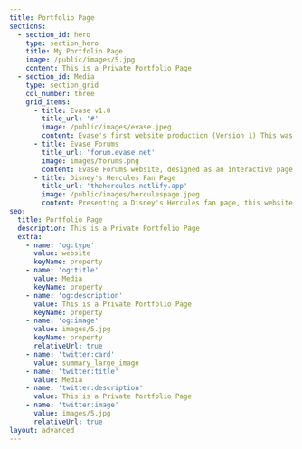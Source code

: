 ```yaml
---
title: Portfolio Page
sections:
  - section_id: hero
    type: section_hero
    title: My Portfolio Page
    image: /public/images/5.jpg
    content: This is a Private Portfolio Page
  - section_id: Media
    type: section_grid
    col_number: three
    grid_items:
      - title: Evase v1.0
        title_url: '#' 
        image: /public/images/evase.jpeg
        content: Evase's first website production (Version 1) This was later revamped 2 years later to the current version running. 
      - title: Evase Forums
        title_url: 'forum.evase.net'
        image: images/forums.png
        content: Evase Forums website, designed as an interactive page for users and staff to communicate.
      - title: Disney's Hercules Fan Page
        title_url: 'thehercules.netlify.app'
        image: /public/images/herculespage.jpeg
        content: Presenting a Disney's Hercules fan page, this website was created purely as a hobby, designed to challenge my understanding of coding. 
seo:
  title: Portfolio Page
  description: This is a Private Portfolio Page
  extra:
    - name: 'og:type'
      value: website
      keyName: property
    - name: 'og:title'
      value: Media
      keyName: property
    - name: 'og:description'
      value: This is a Private Portfolio Page
      keyName: property
    - name: 'og:image'
      value: images/5.jpg
      keyName: property
      relativeUrl: true
    - name: 'twitter:card'
      value: summary_large_image
    - name: 'twitter:title'
      value: Media
    - name: 'twitter:description'
      value: This is a Private Portfolio Page
    - name: 'twitter:image'
      value: images/5.jpg
      relativeUrl: true
layout: advanced
---
```

